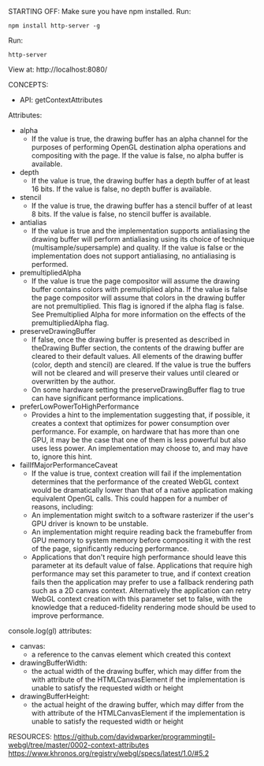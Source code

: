 STARTING OFF:
Make sure you have npm installed.
Run:
```
npm install http-server -g
```

Run:
```
http-server
```

View at: http://localhost:8080/

CONCEPTS:
* API: getContextAttributes

Attributes:
* alpha
  * If the value is true, the drawing buffer has an alpha channel for the purposes of performing OpenGL destination alpha operations and compositing with the page. If the value is false, no alpha buffer is available.
* depth
  * If the value is true, the drawing buffer has a depth buffer of at least 16 bits. If the value is false, no depth buffer is available.
* stencil
  * If the value is true, the drawing buffer has a stencil buffer of at least 8 bits. If the value is false, no stencil buffer is available.
* antialias
  * If the value is true and the implementation supports antialiasing the drawing buffer will perform antialiasing using its choice of technique (multisample/supersample) and quality. If the value is false or the implementation does not support antialiasing, no antialiasing is performed.
* premultipliedAlpha
  * If the value is true the page compositor will assume the drawing buffer contains colors with premultiplied alpha. If the value is false the page compositor will assume that colors in the drawing buffer are not premultiplied. This flag is ignored if the alpha flag is false. See Premultiplied Alpha for more information on the effects of the premultipliedAlpha flag.
* preserveDrawingBuffer
  * If false, once the drawing buffer is presented as described in theDrawing Buffer section, the contents of the drawing buffer are cleared to their default values. All elements of the drawing buffer (color, depth and stencil) are cleared. If the value is true the buffers will not be cleared and will preserve their values until cleared or overwritten by the author.
  * On some hardware setting the preserveDrawingBuffer flag to true can have significant performance implications.
* preferLowPowerToHighPerformance
  * Provides a hint to the implementation suggesting that, if possible, it creates a context that optimizes for power consumption over performance. For example, on hardware that has more than one GPU, it may be the case that one of them is less powerful but also uses less power. An implementation may choose to, and may have to, ignore this hint.
* failIfMajorPerformanceCaveat
  * If the value is true, context creation will fail if the implementation determines that the performance of the created WebGL context would be dramatically lower than that of a native application making equivalent OpenGL calls. This could happen for a number of reasons, including:
  * An implementation might switch to a software rasterizer if the user's GPU driver is known to be unstable.
  * An implementation might require reading back the framebuffer from GPU memory to system memory before compositing it with the rest of the page, significantly reducing performance.
  * Applications that don't require high performance should leave this parameter at its default value of false. Applications that require high performance may set this parameter to true, and if context creation fails then the application may prefer to use a fallback rendering path such as a 2D canvas context. Alternatively the application can retry WebGL context creation with this parameter set to false, with the knowledge that a reduced-fidelity rendering mode should be used to improve performance.

console.log(gl) attributes:
* canvas:
  * a reference to the canvas element which created this context
* drawingBufferWidth:
  * the actual width of the drawing buffer, which may differ from the with attribute of the HTMLCanvasElement if the implementation is unable to satisfy the requested width or height
* drawingBufferHeight:
  * the actual height of the drawing buffer, which may differ from the with attribute of the HTMLCanvasElement if the implementation is unable to satisfy the requested width or height

RESOURCES:
https://github.com/davidwparker/programmingtil-webgl/tree/master/0002-context-attributes
https://www.khronos.org/registry/webgl/specs/latest/1.0/#5.2
